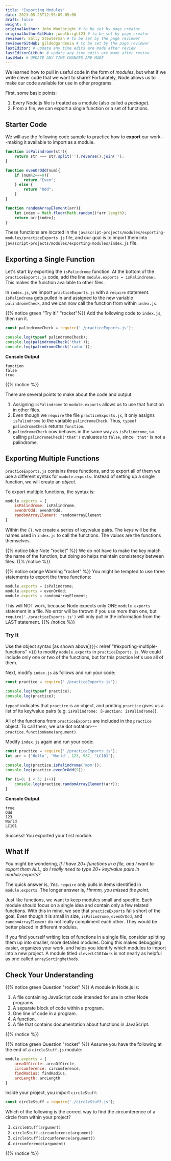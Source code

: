 ```yaml
---
title: "Exporting Modules"
date: 2023-05-25T12:55:09-05:00
draft: false
weight: 4
originalAuthor: John Woolbright # to be set by page creator
originalAuthorGitHub: jwoolbright23 # to be set by page creator
reviewer: Sally Steuterman # to be set by the page reviewer
reviewerGitHub: gildedgardenia # to be set by the page reviewer
lastEditor: # update any time edits are made after review
lastEditorGitHub: # update any time edits are made after review
lastMod: # UPDATE ANY TIME CHANGES ARE MADE
---
```


We learned how to pull in useful code in the form of *modules*, but what if
we write clever code that we want to share? Fortunately, Node allows us to make
our code available for use in other programs.

First, some basic points:

1. Every Node.js file is treated as a module (also called a *package*).
1. From a file, we can export a single function or a set of functions.

## Starter Code

We will use the following code sample to practice how to **export** our work---making it available to import as a module.

```javascript
function isPalindrome(str){
    return str === str.split('').reverse().join('');
}

function evenOrOdd(num){
    if (num%2===0){
        return "Even";
    } else {
        return "Odd";
    }
}

function randomArrayElement(arr){
    let index = Math.floor(Math.random()*arr.length);
    return arr[index];
}
```

These functions are located in the `javascript-projects/modules/exporting-modules/practiceExports.js` file, and our goal is to import them into `javascript-projects/modules/exporting-modules/index.js` file.

## Exporting a Single Function

Let's start by exporting the `isPalindrome` function. At the bottom of the
`practiceExports.js` code, add the line `module.exports = isPalindrome;`.
This makes the function available to other files.

In `index.js`, we import `practiceExports.js` with a `require` statement.
`isPalindrome` gets pulled in and assigned to the new variable
`palindromeCheck`, and we can now call the function from within `index.js`.

{{% notice green "Try it!" "rocket"%}}
Add the following code to `index.js`, then run it.

```javascript
const palindromeCheck = require('./practiceExports.js');

console.log(typeof palindromeCheck);
console.log(palindromeCheck('that'));
console.log(palindromeCheck('radar'));
```

**Console Output**

```console
function
false
true
```
{{% /notice %}}

There are several points to make about the code and output.

1. Assigning `isPalindrome` to `module.exports` allows us to use that function in other files.
1. Even though we `require` the file `practiceExports.js`, it only assigns `isPalindrome` to the variable `palindromeCheck`. Thus, `typeof palindromeCheck` returns `function`.
1. `palindromeCheck` now behaves in the same way as `isPalindrome`, so calling `palindromeCheck('that')` evaluates to `false`, since `'that'` is not a palindrome.

## Exporting Multiple Functions

`practiceExports.js` contains three functions, and to export all of them we
use a different syntax for `module.exports`. Instead of setting up a single
function, we will create an *object*.

To export multiple functions, the syntax is:

```javascript
module.exports = {
    isPalindrome: isPalindrome,
    evenOrOdd: evenOrOdd,
    randomArrayElement: randomArrayElement
}
```

Within the `{}`, we create a series of key:value pairs. The *keys* will be the names used in `index.js` to call the functions. The *values* are the
functions themselves.

{{% notice blue Note "rocket" %}}
We do not have to make the key match the name of the function, but doing so
helps maintain consistency between files.
{{% /notice %}}

{{% notice orange Warning "rocket" %}}
You might be tempted to use three statements to export the three functions:

```javascript
module.exports = isPalindrome;
module.exports = evenOrOdd;
module.exports = randomArrayElement;
```

This will NOT work, because Node expects only ONE `module.exports` statement in a file. No error will be thrown if you use more than one, but `require('./practiceExports.js')` will only pull in the information from the LAST statement.
{{% /notice %}}

### Try It

Use the object syntax [as shown above]({{< relref "#exporting-multiple-functions" >}}) to
modify `module.exports` in `practiceExports.js`. We could include only one
or two of the functions, but for this practice let's use all of them.

Next, modify `index.js` as follows and run your code:

```javascript
const practice = require('./practiceExports.js');

console.log(typeof practice);
console.log(practice);
```

`typeof` indicates that `practice` is an object, and printing `practice`
gives us a list of its key/value pairs (e.g.
`isPalindrome: [Function: isPalindrome]`).

All of the functions from `practiceExports` are included in the `practice`
object. To call them, we use dot notation---
`practice.functionName(argument)`.

Modify `index.js` again and run your code:

```javascript
const practice = require('./practiceExports.js');
let arr = ['Hello', 'World', 123, 987, 'LC101'];

console.log(practice.isPalindrome('mom'));
console.log(practice.evenOrOdd(9));

for (i=0; i < 3; i++){
    console.log(practice.randomArrayElement(arr));
}
```

**Console Output**

```console
true
Odd
123
World
LC101
```

Success! You exported your first module.

## What If

You might be wondering, *If I have 20+ functions in a file, and I want to
export them ALL, do I really need to type 20+ key/value pairs in
module.exports?*

The quick answer is, *Yes*. `require` only pulls in items identified in
`module.exports`. The longer answer is, *Hmmm, you missed the point*.

Just like functions, we want to keep modules small and specific. Each module
should focus on a single idea and contain only a few related functions. With
this in mind, we see that `practiceExports` falls short of the goal. Even
though it is small in size, `isPalindrome`, `evenOrOdd`, and
`randomArrayElement` do not really compliment each other. They would be
better placed in different modules.

If you find yourself writing lots of functions in a single file, consider
splitting them up into smaller, more detailed modules. Doing this makes
debugging easier, organizes your work, and helps you identify which modules to
import into a new project. A module titled `cleverLC101Work` is not nearly as
helpful as one called `arraySortingMethods`.

## Check Your Understanding

{{% notice green Question "rocket" %}}
A module in Node.js is:

1. A file containing JavaScript code intended for use in other Node programs.
1. A separate block of code within a program.
1. One line of code in a program.
1. A function.
1. A file that contains documentation about functions in JavaScript.

<!-- Solution: file containing JavaScript code -->
{{% /notice %}}

{{% notice green Question "rocket" %}}
Assume you have the following at the end of a `circleStuff.js` module:

```javascript
module.exports = {
    areaOfCircle: areaOfCircle,
    circumference: circumference,
    findRadius: findRadius,
    arcLength: arcLength
}
```

Inside your project, you import `circleStuff`:

```javascript
const circleStuff = require('./circleStuff.js');
```

Which of the following is the correct way to find the circumference of a circle
from within your project?

1. `circleStuff(argument)`
1. `circleStuff.circumference(argument)`
1. `circleStuff(circumference(argument))`
1. `circumference(argument)`

<!-- Solution: Option 2: circleStuff.circumference(argument) -->
{{% /notice %}}